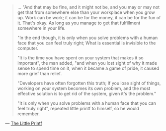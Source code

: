 > ...
> "And that may be fine, and it might not be, and you may or may not get that from somewhere else than your workplace when you grow up. Work can be work; it can be for the money, it can be for the fun of it. That's okay. As long as you manage to get that fulfillment somewhere in your life.
>
> "In the end though, it is only when you solve problems with a human face that you can feel truly right; What is essential is invisible to the computer.
>
> "It is the time you have spent on your system that makes it so important", the man added, "and when you lost sight of why it made sense to spend time on it, when it became a game of pride, it caused more grief than relief.
>
> "Developers have often forgotten this truth; If you lose sight of things, working on your system becomes its own problem, and the most effective solution is to get rid of the system, given it's the problem."
>
> "It is only when you solve problems with a human face that you can feel truly right", repeated little printf to himself, so he would remember.

&mdash; [The Little Printf](https://ferd.ca/the-little-printf.html)
